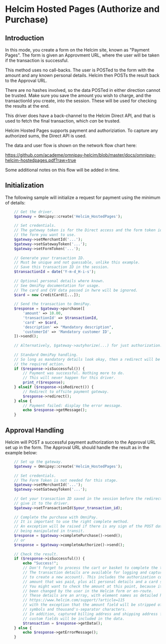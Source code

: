 Helcim Hosted Pages (Authorize and Purchase)
============================================

Introduction
------------

In this mode, you create a form on the Helcim site, known as "Payment Pages".
The form is given an Approvment URL, where the user will be taken if the
transaction is successful.

This method uses no call-backs. The user is POSTed to the form with the amount
and any known personal details. Helcim then POSTs the result back to the Approval
URL.

There are no hashes involved, so the data POSTed in either direction cannot be trusted.
Make sure you save the amount you wish to charge, and the transactionId you create,
into the session. These will be used for checking the results at the end.

This driver does have a back-channel to the Helcim Direct API, and that is used to
fetch the final transaction, which *can* be trusted.

Helcim Hosted Pages supports payment and authoriziation. To capture any authorized sums,
the Direct API is used.

The data and user flow is shown on the network flow chart here:

https://github.com/academe/omnipay-helcim/blob/master/docs/omnipay-helcim-hostedpages.pdf?raw=true

Some additional notes on this flow will be added in time.

Initialization
--------------

The following sample will initialize a request for payment using the minimum of details:

```php
    // Get the driver.
    $gateway = Omnipay::create('Helcim_HostedPages');
    
    // Set credentials.
    // The gateway token is for the Direct access and the form token identifies
    // the form you want to use.
    $gateway->setMerchantId('...');
    $gateway->setGatewayToken('...');
    $gateway->setFormToken('...');
    
    // Generate your transaction ID.
    // Must be unique and not guessable, unlike this example.
    // Save this transaction ID in the session.
    $transactionId = date('Y-m-d_H-i-s');
    
    // Optional personal details where known.
    // See OmniPay documentation for usage.
    // The card and CVV data passed in hwre will be ignored.
    $card = new CreditCard([...]);
    
    // Send the transaction to OmniPay.
    $response = $gateway->purchase([
        'amount' => 10.00,
        'transactionId' => $transactionId,
        'card' => $card,
        'description' => "Mandatory description",
        'customerId' => 'Mandatory customer ID',
    ])->send();
    
    // Alternatively, $gateway->autyhorize(...) for just authorization.
    
    // Standard OmniPay handling.
    // So long as mandatory details look okay, then a redirect will be
    // the required action.
    if ($response->isSuccessful()) {
        // Payment was successful. Nothing more to do.
        // This will never happen for this driver.
        print_r($response);
    } elseif ($response->isRedirect()) {
        // Redirect to offsite payment gateway.
        $response->redirect();
    } else {
        // Payment failed: display the error message.
        echo $response->getMessage();
    }
```

Approval Handling
-----------------

Helcim will POST a successful payment authorization to the Approval URL set up in the form.
The Approval URL should handle the result as in the example below:

```php
    // Set up the gateway.
    $gateway = Omnipay::create('Helcim_HostedPages');
    
    // Set credentials.
    // The Form Token is not needed for this stage.
    $gateway->setMerchantId('...');
    $gateway->setGatewayToken('...');
    
    // Get your transaction ID saved in the session before the redirect, and
    // give it to the driver.
    $gateway->setTransactionId($your_transaction_id);
    
    // Complete the purchase with OmniPay.
    // It is important to use the right complete method.
    // An exception will be raised if there is any sign of the POST data
    // being manipulated in transit.
    $response = $gateway->completePurchase()->send();
    // or
    $response = $gateway->completeAuthorize()->send();
    
    // Check the result.
    if ($response->isSuccessful()) {
        echo "Success!";
        // Don't forget to process the cart or basket to complete the transaction.
        // The transaction details are available for logging and capturing (perhaps
        // to create a new account). This includes the authorization code and the
        // amount that was paid, plus all personal details and a card summary.
        // You might want to check the amount at this point, because it could have
        // been changed by the user in the Helcim form or en-route.
        // These details are an array, with element names as detailed here:
        // https://www.helcim.com/support/?article=115
        // with the exception that the amount field will be stripped of any currency
        // symbols and thousand's-separator characters.
        // In addition, captured billing address and shipping address fields, and (possibly)
        // custom fields will be included in the data.
        $transaction = $response->getData();
    } else {
        echo $response->getErrorMessage();
    }
```
